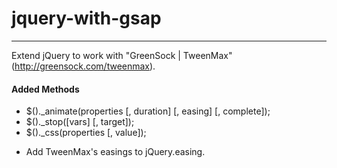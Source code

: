 # jquery-with-gsap
---

Extend jQuery to work with "GreenSock | TweenMax"(<http://greensock.com/tweenmax>).

#### Added Methods
- $()._animate(properties [, duration] [, easing] [, complete]);
- $()._stop([vars] [, target]);
- $()._css(properties [, value]);

* Add TweenMax's easings to jQuery.easing.
